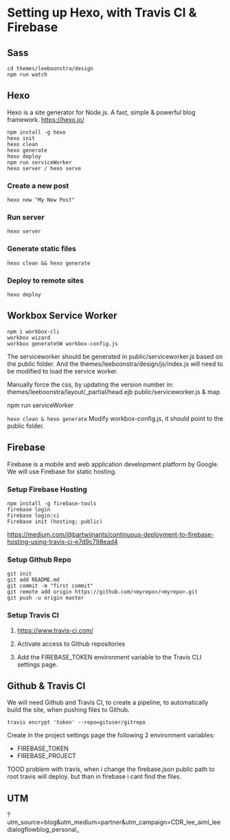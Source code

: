 # Setting up Hexo, with Travis CI & Firebase

## Sass

```
cd themes/leeboonstra/design
npm run watch
```

## Hexo

Hexo is a site generator for Node.js.
A fast, simple & powerful blog framework.
https://hexo.io/

```
npm install -g hexo
hexo init
hexo clean
hexo generate
hexo deploy
npm run serviceWorker
hexo server / hexo serve
```

### Create a new post

`hexo new "My New Post"`

### Run server

`hexo server`

### Generate static files

`hexo clean && hexo generate`

### Deploy to remote sites

`hexo deploy`

## Workbox Service Worker

```
npm i workbox-cli
workbox wizard 
workbox generateSW workbox-config.js
```

The serviceworker should be generated in public/serviceworker.js based on the public folder.
And the themes/leeboonstra/design/js/index.js will need to be modified to load the service worker.

Manually force the css, by updating the version number in:
themes/leeboonstra/layout/_partial/head.ejb
public/serviceworker.js & map

npm run serviceWorker


```hexo clean & hexo generate```
Modify workbox-config.js, it should point to the public folder.


## Firebase

Firebase is a mobile and web application development platform by Google.
We will use Firebase for static hosting.

### Setup Firebase Hosting

```
npm install -g firebase-tools
firebase login
Firebase login:ci
Firebase init (hosting; public)
```

https://medium.com/@bartwijnants/continuous-deployment-to-firebase-hosting-using-travis-ci-e7d9c798ead4


### Setup Github Repo

```
git init
git add README.md
git commit -m "first commit"
git remote add origin https://github.com/<myrepo>/<myrepo>.git
git push -u origin master
```

### Setup Travis CI

1. https://www.travis-ci.com/

1. Activate access to Github repositories

1. Add the FIREBASE_TOKEN environment variable to the Travis CLI settings page.

## Github & Travis CI

We will need Github and Travis CI, to create a pipeline,
to automatically build the site, when pushing files to Github.

```
travis encrypt 'token' --repo=gituser/gitrepo
```

Create in the project settings page the following 2 environment variables:
- FIREBASE_TOKEN
- FIREBASE_PROJECT



TOOD problem with travis, when i change the firebase.json public path to root
travis will deploy. but than in firebase i cant find the files.

## UTM
?utm_source=blog&utm_medium=partner&utm_campaign=CDR_lee_aiml_leedialogflowblog_personal_